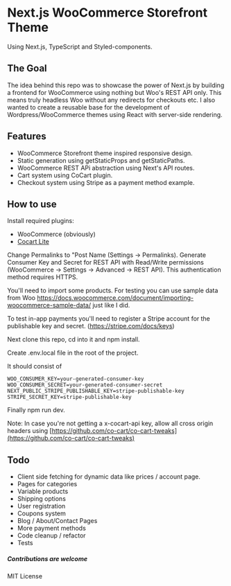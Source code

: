# Next.js WooCommerce Storefront Theme 
Using Next.js, TypeScript and Styled-components. 

## The Goal

The idea behind this repo was to showcase the power of Next.js by building a frontend for WooCommerce using nothing but Woo's REST API only. This means truly headless Woo without any redirects for checkouts etc. I also wanted to create a reusable base for the development of Wordpress/WooCommerce themes using React with server-side rendering. 

## Features
* WooCommerce Storefront theme inspired responsive design.
* Static generation using getStaticProps and getStaticPaths.
* WooCommerce REST APi abstraction using Next's API routes.
* Cart system using CoCart plugin.
* Checkout system using Stripe as a payment method example.




## How to use

Install required plugins:
* WooCommerce (obviously)
* [Cocart Lite](https://wordpress.org/plugins/cart-rest-api-for-woocommerce) 

Change Permalinks to "Post Name (Settings -> Permalinks).
Generate Consumer Key and Secret for REST API with Read/Write permissions (WooCommerce -> Settings -> Advanced -> REST API). This authentication method requires HTTPS. 

You'll need to import some products. For testing you can use sample data from Woo https://docs.woocommerce.com/document/importing-woocommerce-sample-data/ just like I did.

To test in-app payments you'll need to register a Stripe account for the publishable key and secret. (https://stripe.com/docs/keys) 

Next clone this repo, cd into it and npm install.

Create .env.local file in the root of the project. 

It should consist of 


``` NEXT_PUBLIC_WOO_API_URL=your-wordpress-api-url
WOO_CONSUMER_KEY=your-generated-consumer-key
WOO_CONSUMER_SECRET=your-generated-consumer-secret
NEXT_PUBLIC_STRIPE_PUBLISHABLE_KEY=stripe-publishable-key
STRIPE_SECRET_KEY=stripe-publishable-key
```

Finally npm run dev.

Note: In case you're not getting a x-cocart-api key, allow all cross origin headers using [https://github.com/co-cart/co-cart-tweaks](https://github.com/co-cart/co-cart-tweaks)

##  Todo

* Client side fetching for dynamic data like prices / account page. 
* Pages for categories
* Variable products
* Shipping options
* User registration
* Coupons system
* Blog / About/Contact Pages
* More payment methods
* Code cleanup / refactor
* Tests

##### Contributions are welcome

MIT License
